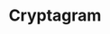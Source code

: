 ---
layout: post
title: Cryptagram
creator: Ian Spiro and Matt Tierney
twitter: false
site: https://chrome.google.com/webstore/detail/cryptagram/adabfepaidfgaecmkcekhefdgjaihahc?hl=en
image: /lib/img/projects/cryptagram.jpg
featured: false
demodays: true
eboard: false
alumni: false
---